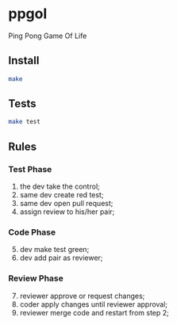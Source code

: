 # ppgol

Ping Pong Game Of Life

## Install

```bash
make
```

## Tests

```bash
make test
```

## Rules

### Test Phase

 1. the dev take the control;
 2. same dev create red test;
 3. same dev open pull request;
 4. assign review to his/her pair;

### Code Phase

 5. dev make test green;
 6. dev add pair as reviewer;

### Review Phase

 7. reviewer approve or request changes;
 8. coder apply changes until reviewer approval;
 9. reviewer merge code and restart from step 2;

